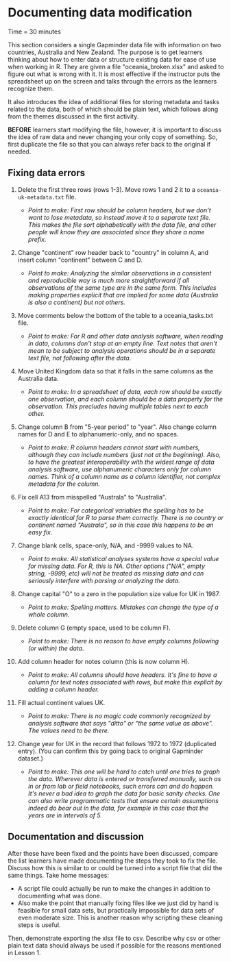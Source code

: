 # Documenting data modification

Time = 30 minutes

This section considers a single Gapminder data file with information on two
countries, Australia and New Zealand. The purpose is to get learners
thinking about how to enter data or structure existing data for ease
of use when working in R. They are given a file "oceania_broken.xlsx"
and asked to figure out what is wrong with it. It is most effective if
the instructor puts the spreadsheet up on the screen and talks through the errors
as the learners recognize them.

It also introduces the idea of
additional files for storing metadata and tasks related to the data,
both of which should be plain text, which follows along from the
themes discussed in the first activity.

**BEFORE** learners start
modifying the file, however, it is important to discuss the idea of
raw data and never changing your only copy of something. So, first
duplicate the file so that you can always refer back to the original
if needed.

## Fixing data errors

1. Delete the first three rows (rows 1-3). Move rows 1 and 2 it to a
   `oceania-uk-metadata.txt` file.
    * *Point to make: First row should be column headers, but we don't
      want to lose metadata, so instead move it to a separate text
      file. This makes the file sort alphabetically with the data file,
      and other people will know they are associated since they share
      a name prefix.*

2. Change "continent" row header back to "country" in column A, and
   insert column "continent" between C and D.
    * *Point to make: Analyzing the similar observations in a
      consistent and reproducible way is much more straightforward if
      all observations of the same type are in the same form. This
      includes making properties explicit that are implied for some
      data (Australia is also a continent) but not others.*

3. Move comments below the bottom of the table to a oceania_tasks.txt
   file.
    * *Point to make: For R and other data analysis software, when
      reading in data, columns don't stop at an empty line. Text notes
      that aren't mean to be subject to analysis operations should be
      in a separate text file, not following after the data.*

4. Move United Kingdom data so that it falls in the same columns as
   the Australia data.
   * *Point to make: In a spreadsheet of data, each row should be
     exactly one observation, and each column should be a
     data property for the observation. This precludes having multiple
     tables next to each other.*

5. Change column B from "5-year period" to "year". Also change column
   names for D and E to alphanumeric-only, and no spaces.
    * *Point to make: R column headers cannot start with numbers,
      although they can include numbers (just not at the
      beginning). Also, to have the greatest interoperability with the
      widest range of data analysis software, use alphanumeric
      characters only for column names. Think of a column name as a
      column identifier, not complex metadata for the column.*

6. Fix cell A13 from misspelled "Australa" to "Australia".
    * *Point to make: For categorical variables the spelling has to be
      exactly identical for R to parse them correctly. There is no
      country or continent named "Australa", so in this case this
      happens to be an easy fix.*

7. Change blank cells, space-only, N/A, and -9999 values to NA.
    * *Point to make: All statistical analyses systems have a special
      value for missing data. For R, this is NA. Other options ("N/A",
      empty string, -9999, etc) will not be treated as missing data
      and can seriously interfere with parsing or analyzing the data.*

8. Change capital "O" to a zero in the population size value for UK
   in 1987.
    * *Point to make: Spelling matters. Mistakes can change the type
      of a whole column.*

9. Delete column G (empty space, used to be column F).
    * *Point to make: There is no reason to have empty columns
      following (or within) the data.*

9. Add column header for notes column (this is now column H).
    * *Point to make: All columns should have headers. It's fine to
      have a column for text notes associated with rows, but make this
      explicit by adding a column header.*

10. Fill actual continent values UK.
    * *Point to make: There is no magic code commonly recognized by
      analysis software that says "ditto" or "the same value as
      above". The values need to be there.*

11. Change year for UK in the record that follows 1972 to 1972
    (duplicated entry). (You can confirm this by going back to
    original Gapminder dataset.)
    * *Point to make: This one will be hard to catch until one tries
      to graph the data. Wherever data is entered or transferred
      manually, such as in or from lab or field notebooks, such errors
      can and do happen. It's never a bad idea to graph the data for
      basic sanity checks. One can also write programmatic tests that
      ensure certain assumptions indeed do bear out in the data, for
      example in this case that the years are in intervals of 5.*

## Documentation and discussion

After these have been fixed and the points have been discussed,
compare the list learners have made documenting the steps they took to
fix the file. Discuss how this is similar to or could be turned into a
script file that did the same things. Take home messages:
* A script file could actually be run to make the changes in addition
  to documenting what was done.
* Also make the point that manually fixing files like we just did by
  hand is feasible for small data sets, but practically impossible for
  data sets of even moderate size. This is another reason why
  scripting these cleaning steps is useful.

Then, demonstrate exporting the xlsx file to csv. Describe why csv or
other plain text data should always be used if possible for the
reasons mentioned in Lesson 1.
